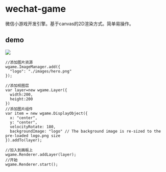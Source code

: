 # wechat-game
微信小游戏开发引擎。基于canvas的2D渲染方式。简单易操作。

## demo

![](https://gitee.com/cuo9958/wechat-game/raw/master/dist/weixin.png)
```
//添加图片资源
wgame.ImageManager.add({
  "logo": "./images/hero.png"
});

//添加视图层
var layer=new wgame.Layer({
  width:200,
  height:200
})
//添加图片组件
var item = new wgame.DisplayObject({
  x: "center",
  y: "center",
  velocityRotate: 180,
  backgroundImage: "logo" // The background image is re-sized to the pre-loaded logo.png size
}).addTo(layer);

//加入到画板上
wgame.Renderer.addLayer(layer);
//开始
wgame.Renderer.start();
```